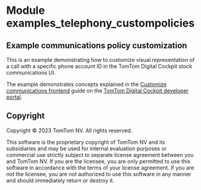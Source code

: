 # Module examples_telephony_custompolicies

## Example communications policy customization

This is an example demonstrating how to customize visual representation of a call with a specific 
phone account ID in the TomTom Digital Cockpit stock communications UI.

The example demonstrates concepts explained in the
[Customize communications frontend](https://developer.tomtom.com/tomtom-digital-cockpit/developers/tutorials-and-examples/communications/customize-communications-frontend)
guide on the
[TomTom Digital Cockpit developer portal](https://developer.tomtom.com/tomtom-digital-cockpit/developers/introduction).

## Copyright

Copyright © 2023 TomTom NV. All rights reserved.

This software is the proprietary copyright of TomTom NV and its subsidiaries and may be
used for internal evaluation purposes or commercial use strictly subject to separate
license agreement between you and TomTom NV. If you are the licensee, you are only permitted
to use this software in accordance with the terms of your license agreement. If you are
not the licensee, you are not authorized to use this software in any manner and should
immediately return or destroy it.
